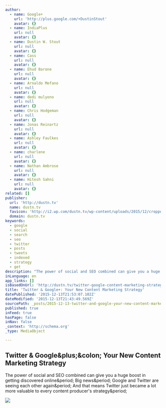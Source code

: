 ```yaml
---
author:
  - name: Google+
    url: 'http://plus.google.com/+DustinStout'
    avatar: {}
  - name: IndiaPlus
    url: null
    avatar: {}
  - name: Dustin W. Stout
    url: null
    avatar: {}
  - name: Cass
    url: null
    avatar: {}
  - name: Ehud Barone
    url: null
    avatar: {}
  - name: Arnaldo Mefano
    url: null
    avatar: {}
  - name: dedi mulyono
    url: null
    avatar: {}
  - name: Chris Hodgeman
    url: null
    avatar: {}
  - name: Jonas Reinartz
    url: null
    avatar: {}
  - name: Ashley Faulkes
    url: null
    avatar: {}
  - name: charlene
    url: null
    avatar: {}
  - name: Nathan Ambrose
    url: null
    avatar: {}
  - name: Hitesh Sahni
    url: null
    avatar: {}
related: []
publisher:
  url: 'http://dustn.tv'
  name: dustn.tv
  favicon: 'http://i2.wp.com/dustn.tv/wp-content/uploads/2015/12/cropped-logo@2x.png?fit=192%2C192'
  domain: dustn.tv
keywords:
  - google
  - social
  - search
  - seo
  - twitter
  - posts
  - tweets
  - indexed
  - strategy
  - get
description: "The power of social and SEO combined can give you a huge boost in getting discovered online. Big news. Google and Twitter are seeing each other again. And that means Twitter just became a lot more valuable to every content producer's strategy."
inLanguage: en
app_links: []
isBasedOnUrl: 'http://dustn.tv/twitter-google-content-marketing-strategy/'
title: 'Twitter & Google+: Your New Content Marketing Strategy'
datePublished: '2015-12-13T21:53:07.102Z'
dateModified: '2015-12-13T21:43:49.569Z'
sourcePath: _posts/2015-12-13-twitter-and-google-your-new-content-marketing-strategy.md
published: true
inFeed: true
hasPage: false
inNav: false
_context: 'http://schema.org'
_type: MediaObject

---
```

<article style=""><h1>Twitter &amp; Google&amp;plus;&amp;colon; Your New Content Marketing Strategy</h1><p>The power of social and SEO combined can give you a huge boost in getting discovered online&amp;period; Big news&amp;period; Google and Twitter are seeing each other again&amp;period; And that means Twitter just became a lot more valuable to every content producer's strategy&amp;period;</p><img src="http://i2.wp.com/dustn.tv/wp-content/uploads/2015/02/get-tweets-indexed-tips-infographic.jpg?resize=1200%2C4784" /></article>